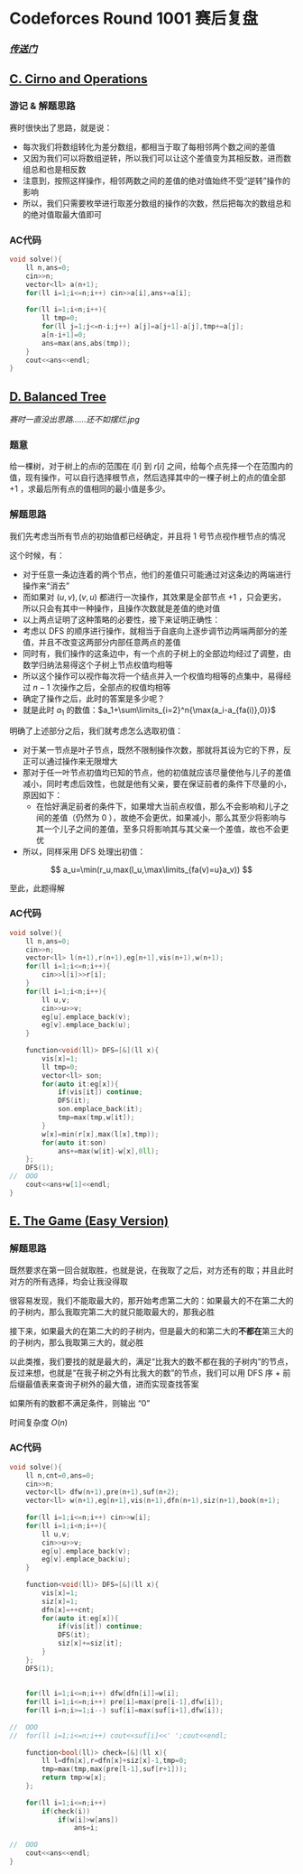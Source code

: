 # Codeforces Round 1001 赛后复盘

### [*传送门*](https://codeforces.com/contest/2062)

## [C. Cirno and Operations](https://codeforces.com/contest/2062/problem/C)

### 游记 & 解题思路

赛时很快出了思路，就是说：

- 每次我们将数组转化为差分数组，都相当于取了每相邻两个数之间的差值
- 又因为我们可以将数组逆转，所以我们可以让这个差值变为其相反数，进而数组总和也是相反数
- 注意到，按照这样操作，相邻两数之间的差值的绝对值始终不受“逆转”操作的影响
- 所以，我们只需要枚举进行取差分数组的操作的次数，然后把每次的数组总和的绝对值取最大值即可

### AC代码

```c++
void solve(){
	ll n,ans=0;
	cin>>n;
	vector<ll> a(n+1);
	for(ll i=1;i<=n;i++) cin>>a[i],ans+=a[i];
	
	for(ll i=1;i<n;i++){
		ll tmp=0;
		for(ll j=1;j<=n-i;j++) a[j]=a[j+1]-a[j],tmp+=a[j];
		a[n-i+1]=0;
		ans=max(ans,abs(tmp));
	}
	cout<<ans<<endl;
}
```

## [D. Balanced Tree](https://codeforces.com/contest/2062/problem/D)

*赛时一直没出思路......还不如摆烂.jpg*

### 题意

给一棵树，对于树上的点i的范围在 $l[i]$ 到 $r[i]$ 之间，给每个点先择一个在范围内的值，现有操作，可以自行选择根节点，然后选择其中的一棵子树上的点的值全部 $+1$ ，求最后所有点的值相同的最小值是多少。

### 解题思路

我们先考虑当所有节点的初始值都已经确定，并且将 1 号节点视作根节点的情况

这个时候，有：

- 对于任意一条边连着的两个节点，他们的差值只可能通过对这条边的两端进行操作来“消去”
- 而如果对 $(u,v),(v,u)$ 都进行一次操作，其效果是全部节点 $+1$ ，只会更劣，所以只会有其中一种操作，且操作次数就是差值的绝对值
- 以上两点证明了这种策略的必要性，接下来证明正确性：
- 考虑以 DFS 的顺序进行操作，就相当于自底向上逐步调节边两端两部分的差值，并且不改变这两部分内部任意两点的差值
- 同时有，我们操作的这条边中，有一个点的子树上的全部边均经过了调整，由数学归纳法易得这个子树上节点权值均相等
- 所以这个操作可以视作每次将一个结点并入一个权值均相等的点集中，易得经过 $n-1$ 次操作之后，全部点的权值均相等
- 确定了操作之后，此时的答案是多少呢？
- 就是此时 $a_1$ 的数值：$a_1+\sum\limits_{i=2}^n{\max(a_i-a_{fa(i)},0)}$ 

明确了上述部分之后，我们就考虑怎么选取初值：

- 对于某一节点是叶子节点，既然不限制操作次数，那就将其设为它的下界，反正可以通过操作来无限增大
- 那对于任一叶节点初值均已知的节点，他的初值就应该尽量使他与儿子的差值减小，同时考虑后效性，也就是他有父亲，要在保证前者的条件下尽量的小，原因如下：
  - 在恰好满足前者的条件下，如果增大当前点权值，那么不会影响和儿子之间的差值（仍然为 $0$ ），故绝不会更优，如果减小，那么其至少将影响与其一个儿子之间的差值，至多只将影响其与其父亲一个差值，故也不会更优
- 所以，同样采用 DFS 处理出初值：

$$
a_u=\min(r_u,max(l_u,\max\limits_{fa(v)=u}a_v))
$$

至此，此题得解

### AC代码

```c++
void solve(){
	ll n,ans=0;
	cin>>n;
	vector<ll> l(n+1),r(n+1),eg[n+1],vis(n+1),w(n+1);
	for(ll i=1;i<=n;i++){
		cin>>l[i]>>r[i];
	}
	for(ll i=1;i<n;i++){
		ll u,v;
		cin>>u>>v;
		eg[u].emplace_back(v);
		eg[v].emplace_back(u);
	}
	
	function<void(ll)> DFS=[&](ll x){
		vis[x]=1;
		ll tmp=0;
		vector<ll> son;
		for(auto it:eg[x]){
			if(vis[it]) continue;
			DFS(it);
			son.emplace_back(it);
			tmp=max(tmp,w[it]);
		}
		w[x]=min(r[x],max(l[x],tmp));
		for(auto it:son)
			ans+=max(w[it]-w[x],0ll);
	};
	DFS(1);
//	OOO
	cout<<ans+w[1]<<endl;
}
```

## [E. The Game (Easy Version)](https://codeforces.com/contest/2062/problem/E1)

### 解题思路

既然要求在第一回合就取胜，也就是说，在我取了之后，对方还有的取；并且此时对方的所有选择，均会让我没得取

很容易发现，我们不能取最大的，那开始考虑第二大的：如果最大的不在第二大的的子树内，那么我取完第二大的就只能取最大的，那我必胜

接下来，如果最大的在第二大的的子树内，但是最大的和第二大的**不都在**第三大的的子树内，那么我取第三大的，就必胜

以此类推，我们要找的就是最大的，满足“比我大的数不都在我的子树内”的节点，反过来想，也就是“在我子树之外有比我大的数”的节点，我们可以用 DFS 序 + 前后缀最值表来查询子树外的最大值，进而实现查找答案

如果所有的数都不满足条件，则输出 “0”

时间复杂度 $O(n)$

### AC代码

```c++
void solve(){
	ll n,cnt=0,ans=0;
	cin>>n;
	vector<ll> dfw(n+1),pre(n+1),suf(n+2);
	vector<ll> w(n+1),eg[n+1],vis(n+1),dfn(n+1),siz(n+1),book(n+1);
	
	for(ll i=1;i<=n;i++) cin>>w[i];
	for(ll i=1;i<n;i++){
		ll u,v;
		cin>>u>>v;
		eg[u].emplace_back(v);
		eg[v].emplace_back(u);
	}
	
	function<void(ll)> DFS=[&](ll x){
		vis[x]=1;
		siz[x]=1;
		dfn[x]=++cnt;
		for(auto it:eg[x]){
			if(vis[it]) continue;
			DFS(it);
			siz[x]+=siz[it];
		}
	};
	DFS(1);
	
	
	for(ll i=1;i<=n;i++) dfw[dfn[i]]=w[i];
	for(ll i=1;i<=n;i++) pre[i]=max(pre[i-1],dfw[i]);
	for(ll i=n;i>=1;i--) suf[i]=max(suf[i+1],dfw[i]);
	
//	OOO
//	for(ll i=1;i<=n;i++) cout<<suf[i]<<' ';cout<<endl;
	
	function<bool(ll)> check=[&](ll x){
		ll l=dfn[x],r=dfn[x]+siz[x]-1,tmp=0;
		tmp=max(tmp,max(pre[l-1],suf[r+1]));
		return tmp>w[x];
	};
	
	for(ll i=1;i<=n;i++)
		if(check(i))
			if(w[i]>w[ans])
				ans=i;
	
//	OOO
	cout<<ans<<endl;
}
```

